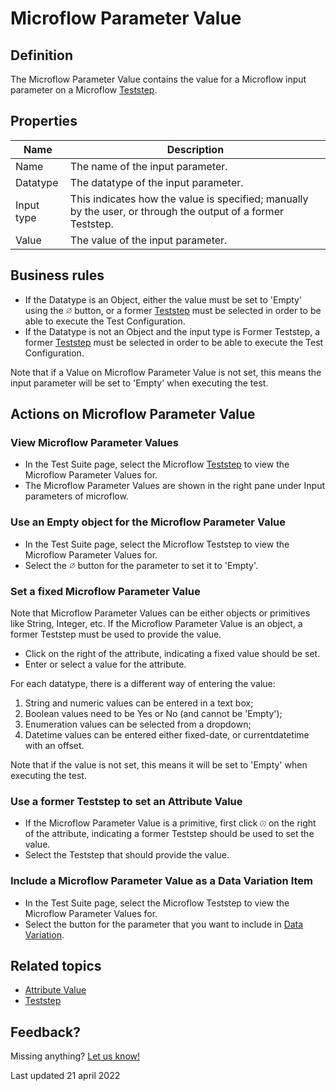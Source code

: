 # Microflow Parameter Value



## Definition

The Microflow Parameter Value contains the value for a Microflow input parameter on a Microflow [Teststep](teststep).

## Properties
| Name | Description |
| ----------- | ----------- |
| Name | The name of the input parameter. |
| Datatype | The datatype of the input parameter. |
| Input type | This indicates how the value is specified; manually by the user, or through the output of a former Teststep. |
| Value | The value of the input parameter. |

## Business rules

- If the Datatype is an Object, either the value must be set to 'Empty' using the <svg role="img" viewBox="0 0 512 512" width="2%" height="2%" xmlns="http://www.w3.org/2000/svg"><path fill="currentColor" d="M491.3 20.69c-6.25-6.25-16.38-6.25-22.62 0L391.2 98.15C354.8 66.96 307.7 48 256 48C141.1 48 48 141.1 48 256c0 51.68 18.96 98.85 50.15 135.2l-77.46 77.46c-6.25 6.25-6.25 16.38 0 22.62C23.81 494.4 27.91 496 32 496s8.188-1.562 11.31-4.688l77.46-77.46C157.2 445 204.3 464 256 464c114.9 0 208-93.13 208-208c0-51.68-18.96-98.85-50.15-135.2l77.46-77.46C497.6 37.06 497.6 26.94 491.3 20.69zM80 256c0-97.05 78.95-176 176-176c42.78 0 82.01 15.37 112.5 40.83L120.8 368.5C95.37 338 80 298.8 80 256zM432 256c0 97.05-78.95 176-176 176c-42.78 0-82.01-15.37-112.5-40.83l247.7-247.7C416.6 173.1 432 213.2 432 256z" class=""></path></svg> button, or a former [Teststep](teststep) must be selected in order to be able to execute the Test Configuration.  
- If the Datatype is not an Object and the input type is Former Teststep, a former [Teststep](teststep) must be selected in order to be able to execute the Test Configuration.  

Note that if a Value on Microflow Parameter Value is not set, this means the input parameter will be set to 'Empty' when executing the test. 

## Actions on Microflow Parameter Value

### View Microflow Parameter Values
- In the Test Suite page, select the Microflow [Teststep](teststep) to view the Microflow Parameter Values for.
- The Microflow Parameter Values are shown in the right pane under Input parameters of microflow.

### Use an Empty object for the Microflow Parameter Value
- In the Test Suite page, select the Microflow Teststep to view the Microflow Parameter Values for.
- Select the <svg role="img" viewBox="0 0 512 512" width="2%" height="2%" xmlns="http://www.w3.org/2000/svg"><path fill="currentColor" d="M491.3 20.69c-6.25-6.25-16.38-6.25-22.62 0L391.2 98.15C354.8 66.96 307.7 48 256 48C141.1 48 48 141.1 48 256c0 51.68 18.96 98.85 50.15 135.2l-77.46 77.46c-6.25 6.25-6.25 16.38 0 22.62C23.81 494.4 27.91 496 32 496s8.188-1.562 11.31-4.688l77.46-77.46C157.2 445 204.3 464 256 464c114.9 0 208-93.13 208-208c0-51.68-18.96-98.85-50.15-135.2l77.46-77.46C497.6 37.06 497.6 26.94 491.3 20.69zM80 256c0-97.05 78.95-176 176-176c42.78 0 82.01 15.37 112.5 40.83L120.8 368.5C95.37 338 80 298.8 80 256zM432 256c0 97.05-78.95 176-176 176c-42.78 0-82.01-15.37-112.5-40.83l247.7-247.7C416.6 173.1 432 213.2 432 256z" class=""></path></svg> button for the parameter to set it to 'Empty'.

### Set a fixed Microflow Parameter Value
Note that Microflow Parameter Values can be either objects or primitives like String, Integer, etc.
If the Microflow Parameter Value is an object, a former Teststep must be used to provide the value.

- Click <i class="fas fa-keyboard"></i> on the right of the attribute, indicating a fixed value should be set.
- Enter or select a value for the attribute. 

For each datatype, there is a different way of entering the value:
1. String and numeric values can be entered in a text box;
2. Boolean values need to be Yes or No (and cannot be 'Empty');
3. Enumeration values can be selected from a dropdown;
4. Datetime values can be entered either fixed-date, or currentdatetime with an offset.

Note that if the value is not set, this means it will be set to 'Empty' when executing the test. 

### Use a former Teststep to set an Attribute Value
- If the Microflow Parameter Value is a primitive, first click <svg role="img" viewBox="0 0 512 512" width="2%" height="2%" xmlns="http://www.w3.org/2000/svg"><path fill="currentColor" d="M235.3 132.7c-6.25-6.25-16.38-6.25-22.62 0s-6.25 16.38 0 22.62L313.4 256l-100.7 100.7c-6.25 6.25-6.25 16.38 0 22.62s16.38 6.25 22.62 0l112-112C350.4 264.2 352 260.1 352 256s-1.562-8.188-4.688-11.31L235.3 132.7zM256 0C114.6 0 0 114.6 0 256s114.6 256 256 256s256-114.6 256-256S397.4 0 256 0zM256 480c-123.5 0-224-100.5-224-224s100.5-224 224-224s224 100.5 224 224S379.5 480 256 480z" class=""></path></svg> on the right of the attribute, indicating a former Teststep should be used to set the value.
- Select the Teststep that should provide the value.

### Include a Microflow Parameter Value as a Data Variation Item
- In the Test Suite page, select the Microflow Teststep to view the Microflow Parameter Values for.
- Select the <i class="fas fa-table"></i> button for the parameter that you want to include in [Data Variation](datavariation).

## Related topics
- [Attribute Value](attribute-value)
- [Teststep](teststep)

## Feedback?
Missing anything? [Let us know!](mailto:support@menditect.com)

Last updated 21 april 2022